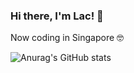 ### Hi there, I'm Lac! 👋

Now coding in Singapore 🤓

![Anurag's GitHub stats](https://github-readme-stats.vercel.app/api?username=laclys&count_private=true&show_icons=true&theme=tokyonight)
